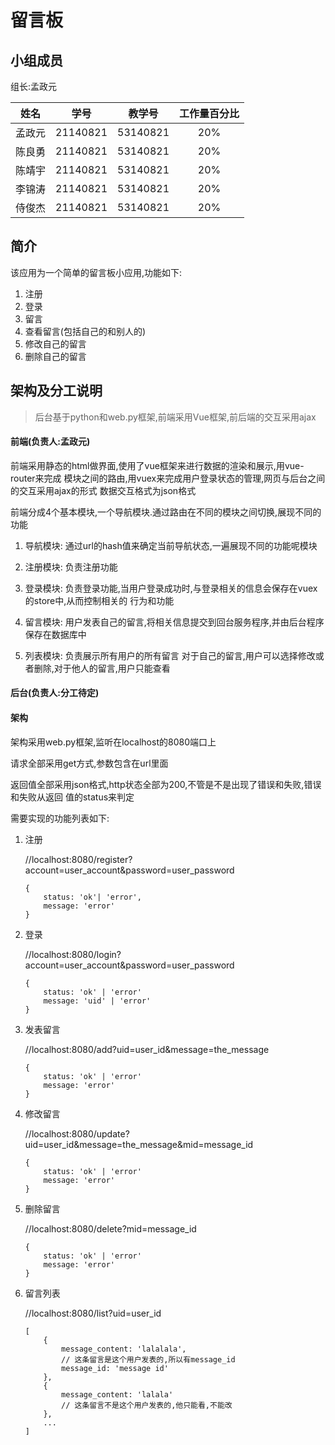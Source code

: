# 留言板

## 小组成员

组长:孟政元

| 姓名        | 学号      | 教学号    | 工作量百分比 |
|-------------|:--------:|:--------:|:----------:|
| 孟政元       | 21140821 | 53140821 | 20%        |
| 陈良勇       | 21140821 | 53140821 | 20%        |
| 陈靖宇       | 21140821 | 53140821 | 20%        |
| 李锦涛       | 21140821 | 53140821 | 20%        |
| 侍俊杰       | 21140821 | 53140821 | 20%        |

## 简介

该应用为一个简单的留言板小应用,功能如下:

1. 注册
2. 登录
3. 留言
4. 查看留言(包括自己的和别人的)
5. 修改自己的留言
6. 删除自己的留言


## 架构及分工说明

> 后台基于python和web.py框架,前端采用Vue框架,前后端的交互采用ajax

#### 前端(负责人:孟政元)

前端采用静态的html做界面,使用了vue框架来进行数据的渲染和展示,用vue-router来完成
模块之间的路由,用vuex来完成用户登录状态的管理,网页与后台之间的交互采用ajax的形式
数据交互格式为json格式

前端分成4个基本模块,一个导航模块.通过路由在不同的模块之间切换,展现不同的功能

1. 导航模块:
   通过url的hash值来确定当前导航状态,一遍展现不同的功能呢模块

2. 注册模块:
   负责注册功能

3. 登录模块:
   负责登录功能,当用户登录成功时,与登录相关的信息会保存在vuex的store中,从而控制相关的
   行为和功能

4. 留言模块:
   用户发表自己的留言,将相关信息提交到回台服务程序,并由后台程序保存在数据库中

5. 列表模块:
   负责展示所有用户的所有留言
   对于自己的留言,用户可以选择修改或者删除,对于他人的留言,用户只能查看

#### 后台(负责人:分工待定)

#### 架构

架构采用web.py框架,监听在localhost的8080端口上

请求全部采用get方式,参数包含在url里面

返回值全部采用json格式,http状态全部为200,不管是不是出现了错误和失败,错误和失败从返回
值的status来判定

需要实现的功能列表如下:

1. 注册

   //localhost:8080/register?account=user_account&password=user_password

   ```
   {
       status: 'ok'| 'error',
       message: 'error'
   }
   ```

2. 登录

   //localhost:8080/login?account=user_account&password=user_password

   ```
   {
       status: 'ok' | 'error'
       message: 'uid' | 'error'
   }
   ```

3. 发表留言

   //localhost:8080/add?uid=user_id&message=the_message

   ```
   {
       status: 'ok' | 'error'
       message: 'error'
   }
   ```

4. 修改留言

   //localhost:8080/update?uid=user_id&message=the_message&mid=message_id

   ```
   {
       status: 'ok' | 'error'
       message: 'error'
   }
   ```

5. 删除留言

   //localhost:8080/delete?mid=message_id

   ```
   {
       status: 'ok' | 'error'
       message: 'error'
   }
   ```

6. 留言列表

   //localhost:8080/list?uid=user_id

   ```
   [
       {
           message_content: 'lalalala',
           // 这条留言是这个用户发表的,所以有message_id
           message_id: 'message id'
       },
       {
           message_content: 'lalala'
           // 这条留言不是这个用户发表的,他只能看,不能改
       },
       ...
   ]
   ```
